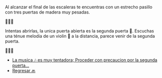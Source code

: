 Al alcanzar el final de las escaleras te encuentras con un estrecho pasillo con tres puertas de madera muy pesadas.

🚪🚪🚪

Intentas abrirlas, la unica puerta abierta es la segunda puerta 🚪. Escuchas una ténue melodia de un violin 🎻 a la distancia, parece venir de la segunda puerta.

🎻🎵🎵

- [La musica 🎶 es muy tentadora; Proceder con precaucion por la segunda puerta...](./3-DA.md)
- [Regresar 🔙](2.md)
